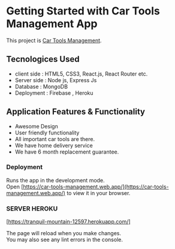 # Getting Started with Car Tools Management App

This project is [Car Tools Management](https://car-tools-management.web.app/).

## Tecnologices Used

- client side : HTML5, CSS3, React.js, React Router etc.
- Server side : Node js, Express Js
- Database : MongoDB
- Deployment : Firebase , Heroku

## Application Features & Functionality

- Awesome Design
- User friendly functionality
- All important car tools are there.
- We have home delivery service
- We have 6 month replacement guarantee.

### Deployment

Runs the app in the development mode.\
Open [https://car-tools-management.web.app/](https://car-tools-management.web.app/) to view it in your browser.

### SERVER HEROKU

[https://tranquil-mountain-12597.herokuapp.com/]

The page will reload when you make changes.\
You may also see any lint errors in the console.
